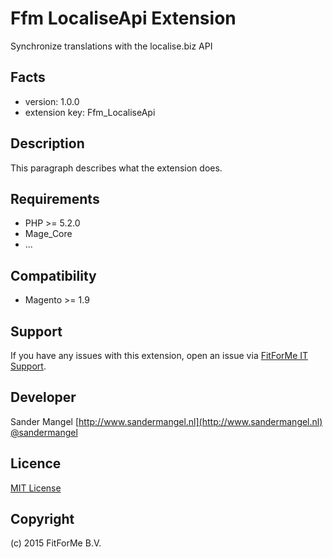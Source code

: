 Ffm LocaliseApi Extension
=====================
Synchronize translations with the localise.biz API

Facts
-----
- version: 1.0.0
- extension key: Ffm_LocaliseApi

Description
-----------
This paragraph describes what the extension does.

Requirements
------------
- PHP >= 5.2.0
- Mage_Core
- ...

Compatibility
-------------
- Magento >= 1.9

Support
-------
If you have any issues with this extension, open an issue via [FitForMe IT Support](mailto:supper@fitforme.nl).

Developer
---------
Sander Mangel
[http://www.sandermangel.nl](http://www.sandermangel.nl)
[@sandermangel](https://twitter.com/sandermangel)

Licence
-------
[ MIT License](http://opensource.org/licenses/mit-license.php)

Copyright
---------
(c) 2015 FitForMe B.V.
